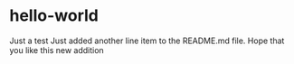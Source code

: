 # hello-world
Just a test
Just added another line item to the README.md file. Hope that you like this new addition
